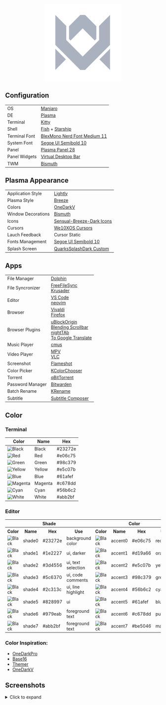 <p align="center">
  <img width="250" src="images/logos/vitormelo.png" alt="Vitor Melo logo">
</p>

## Configuration

<table style="width:100%">
  <tr>
    <td>OS</td>
    <td><a href="https://manjaro.org/downloads/official/kde">Manjaro</a></td>
  </tr>
  <tr>
    <td>DE</td>
    <td><a href="https://kde.org/pt-br/plasma-desktop">Plasma</a></td>
  </tr>
  <tr>
    <td>Terminal</td>
    <td><a href="https://sw.kovidgoyal.net/kitty">Kitty</a></td>
  </tr>
  <tr>
    <td>Shell</td>
    <td><a href="https://fishshell.com">Fish</a> + <a href="https://starship.rs">Starship</a></td>
  </tr>
  <tr>
    <td>Terminal Font</td>
    <td><a href="https://github.com/IBM/plex">BlexMono Nerd Font Medium 11</a></td>
  </tr>
  <tr>
    <td>System Font</td>
    <td><a href="https://docs.microsoft.com/pt-br/typography/font-list/segoe-ui">Segoe UI Semibold 10</a></td>
  </tr>
  <tr>
    <td>Panel</td>
    <td><a href="https://userbase.kde.org/Plasma/Panels">Plasma Panel 28</a></td>
  </tr>
  <tr>
    <td>Panel Widgets</td>
    <td><a href="https://github.com/wsdfhjxc/virtual-desktop-bar">Virtual Desktop Bar</a></td>
  </tr>
  <tr>
    <td>TWM</td>
    <td><a href="https://github.com/Bismuth-Forge/bismuth">Bismuth</a></td>
  </tr>
</table>

## Plasma Appearance

<table>
  <tr>
    <td>Application Style</td>
    <td><a href="https://github.com/Luwx/Lightly">Lightly</a></td>
  </tr>
  <tr>
    <td>Plasma Style</td>
    <td><a href="https://archlinux.org/packages/extra/x86_64/breeze">Breeze</a></td>
  </tr>
  <tr>
    <td>Colors</td>
    <td><a href="config/kde/kde.colors">OneDarkV</a></td>
  </tr>
  <tr>
    <td>Window Decorations</td>
    <td><a href="https://github.com/Bismuth-Forge/bismuth">Bismuth</a></td>
  </tr>
  <tr>
    <td>Icons</td>
    <td><a href="https://store.kde.org/p/1373825">Sensual-Breeze-Dark Icons</a></td>
  </tr>
  <tr>
    <td>Cursors</td>
    <td><a href="https://store.kde.org/p/1381208">We10XOS Cursors</a></td>
  </tr>
  <tr>
    <td>Lauch Feedback</td>
    <td>Cursor Static</td>
  </tr>
  <tr>
    <td>Fonts Management</td>
    <td><a href="https://docs.microsoft.com/pt-br/typography/font-list/segoe-ui">Segoe UI Semibold 10</a></td>
  </tr>
  <tr>
    <td>Splash Screen</td>
    <td><a href="config/kde/splash-screen/onedarkv">QuarksSplashDark Custom</a></td>
  </tr>
</table>

## Apps

<table>
  <tr>
    <td>File Manager</td>
    <td><a href="https://apps.kde.org/dolphin">Dolphin</a></td>
  </tr>
  <tr>
    <td>File Syncronizer</td>
    <td>
      <a href="https://freefilesync.org">FreeFileSync</a><br>
      <a href="https://krusader.org">Krusader</a>
    </dd>
  </tr>
  <tr>
    <td>Editor</td>
    <td>
      <a href="https://code.visualstudio.com">VS Code</a><br>
      <a href="https://neovim.io">neovim</a></td>
  </tr>
  <tr>
    <td>Browser</td>
    <td>
      <a href="https://vivaldi.com/pt-br">Vivaldi</a><br>
      <a href="https://www.mozilla.org">Firefox</a>
    </td>
  </tr>
  <tr>
    <td>Browser Plugins</td>
    <td>
      <a href="https://chrome.google.com/webstore/detail/ublock-origin/cjpalhdlnbpafiamejdnhcphjbkeiagm">uBlockOrigin</a><br>
      <a href="https://chrome.google.com/webstore/detail/blending-scrollbar/ajjnokaolfbjimgelmdmdlijoclmjnag">Blending Scrollbar</a><br>
      <a href="https://github.com/zombieFox/nightTab">nightTAb</a><br>
      <a href="https://github.com/itsecurityco/to-google-translate">To Google Translate</a>
    </td>
  </tr>
  <tr>
    <td>Music Player</td>
    <td>
      <a href="https://cmus.github.io">cmus</a>
    </td>
  </tr>
  <tr>
    <td>Video Player</td>
    <td>
      <a href="https://mpv.io">MPV</a><br>
      <a href="https://www.videolan.org/vlc">VLC</a>
    </td>
  </tr>
  <tr>
    <td>Screenshot</td>
    <td><a href="https://flameshot.org">Flameshot</a></td>
  </tr>
  <tr>
    <td>Color Picker</td>
    <td><a href="https://apps.kde.org/kcolorchooser">KColorChooser</a></td>
  </tr>
  <tr>
    <td>Torrent</td>
    <td><a href="https://www.qbittorrent.org">qBitTorrent</a></td>
  </tr>
  <tr>
    <td>Password Manager</td>
    <td><a href="https://bitwarden.com">Bitwarden</a></td>
  </tr>
  <tr>
    <td>Batch Rename</td>
    <td><a href="https://apps.kde.org/krename">KRename</a></td>
  </tr>
  <tr>
    <td>Subtitle</td>
    <td><a href="https://subtitlecomposer.kde.org">Subtitle Composer</a></td>
  </tr>
</table>

## Color

### Terminal

<table>
  <thead>
    <tr>
      <th>Color</th>
      <th>Name</th>
      <th>Hex</th>
    </tr>
  </thead>
  <tbody>
    <tr>
      <td><img src="https://shields.io/badge/-23272e?&style=for-the-badge" alt="Black"></td>
      <td>Black</td>
      <td>#23272e</td>
    </tr>
    <tr>
      <td><img src="https://shields.io/badge/-e06c75?&style=for-the-badge" alt="Red"></td>
      <td>Red</td>
      <td>#e06c75</td>
    </tr>
    <tr>
      <td><img src="https://shields.io/badge/-98c379?&style=for-the-badge" alt="Green"></td>
      <td>Green</td>
      <td>#98c379</td>
    </tr>
    <tr>
      <td><img src="https://shields.io/badge/-e5c07b?&style=for-the-badge" alt="Yellow"></td>
      <td>Yellow</td>
      <td>#e5c07b</td>
    </tr>
    <tr>
      <td><img src="https://shields.io/badge/-61afef?&style=for-the-badge" alt="Blue"></td>
      <td>Blue</td>
      <td>#61afef</td>
    </tr>
    <tr>
      <td><img src="https://shields.io/badge/-c678dd?&style=for-the-badge" alt="Magenta"></td>
      <td>Magenta</td>
      <td>#c678dd</td>
    </tr>
    <tr>
      <td><img src="https://shields.io/badge/-56b6c2?&style=for-the-badge" alt="Cyan"></td>
      <td>Cyan</td>
      <td>#56b6c2</td>
    </tr>
    <tr>
      <td><img src="https://shields.io/badge/-abb2bf?&style=for-the-badge" alt="White"></td>
      <td>White</td>
      <td>#abb2bf</td>
    </tr>
  <tbody>
</table>

### Editor

<table>
  <tr>
    <th colspan="4">Shade</th>
    <th colspan="4">Color</th>
  </tr>
  <tr>
    <th>Color</th>
    <th>Name</th>
    <th>Hex</th>
    <th>Use</th>
    <th>Color</th>
    <th>Name</th>
    <th>Hex</th>
    <th>Use</th>
  </tr>
  <tr>
    <td><img src="https://shields.io/badge/-23272e?&style=for-the-badge" alt="Black"></td>
    <td>shade0</td>
    <td>#23272e</td>
    <td>background color</td>
    <td><img src="https://shields.io/badge/-e06c75?&style=for-the-badge" alt="Black"></td>
    <td>accent0</td>
    <td>#e06c75</td>
    <td>red</td>
  </tr>
  <tr>
    <td><img src="https://shields.io/badge/-1e2227?&style=for-the-badge" alt="Black"></td>
    <td>shade1</td>
    <td>#1e2227</td>
    <td>ui, darker</td>
    <td><img src="https://shields.io/badge/-d19a66?&style=for-the-badge" alt="Black"></td>
    <td>accent1</td>
    <td>#d19a66</td>
    <td>orange</td>
  </tr>
  <tr>
    <td><img src="https://shields.io/badge/-3d4556?&style=for-the-badge" alt="Black"></td>
    <td>shade2</td>
    <td>#3d4556</td>
    <td>ui, text selection</td>
    <td><img src="https://shields.io/badge/-e5c07b?&style=for-the-badge" alt="Black"></td>
    <td>accent2</td>
    <td>#e5c07b</td>
    <td>yellow</td>
  </tr>
  <tr>
    <td><img src="https://shields.io/badge/-5c6370?&style=for-the-badge" alt="Black"></td>
    <td>shade3</td>
    <td>#5c6370</td>
    <td>ui, code comments</td>
    <td><img src="https://shields.io/badge/-98c379?&style=for-the-badge" alt="Black"></td>
    <td>accent3</td>
    <td>#98c379</td>
    <td>green</td>
  </tr>
  <tr>
    <td><img src="https://shields.io/badge/-2c313c?&style=for-the-badge" alt="Black"></td>
    <td>shade4</td>
    <td>#2c313c</td>
    <td>ui, line highlight</td>
    <td><img src="https://shields.io/badge/-56b6c2?&style=for-the-badge" alt="Black"></td>
    <td>accent4</td>
    <td>#56b6c2</td>
    <td>cyan</td>
  </tr>
  <tr>
    <td><img src="https://shields.io/badge/-828997?&style=for-the-badge" alt="Black"></td>
    <td>shade5</td>
    <td>#828997</td>
    <td>ui</td>
    <td><img src="https://shields.io/badge/-61afef?&style=for-the-badge" alt="Black"></td>
    <td>accent5</td>
    <td>#61afef</td>
    <td>blue</td>
  </tr>
  <tr>
    <td><img src="https://shields.io/badge/-979eab?&style=for-the-badge" alt="Black"></td>
    <td>shade6</td>
    <td>#979eab</td>
    <td>foreground text</td>
    <td><img src="https://shields.io/badge/-c678dd?&style=for-the-badge" alt="Black"></td>
    <td>accent6</td>
    <td>#c678dd</td>
    <td>purple</td>
  </tr>
  <tr>
    <td><img src="https://shields.io/badge/-abb2bf?&style=for-the-badge" alt="Black"></td>
    <td>shade7</td>
    <td>#abb2bf</td>
    <td>foreground text</td>
    <td><img src="https://shields.io/badge/-be5046?&style=for-the-badge" alt="Black"></td>
    <td>accent7</td>
    <td>#be5046</td>
    <td>magenta</td>
  </tr>
</table>

### Color Inspiration:
- [OneDarkPro](https://github.com/Binaryify/OneDark-Pro)
- [Base16](https://github.com/LalitMaganti/base16-onedark-scheme)
- [Themer](https://themer.dev/?colors.dark.accent0=%23e06c75&colors.dark.accent1=%23d19a66&colors.dark.accent2=%23e5c07b&colors.dark.accent3=%2398c379&colors.dark.accent4=%2356b6c2&colors.dark.accent5=%2361afef&colors.dark.accent6=%23c678dd&colors.dark.accent7=%23be5046&colors.dark.shade0=%23282c34&colors.dark.shade1=%23393e48&colors.dark.shade2=%234b515c&colors.dark.shade3=%235c6370&colors.dark.shade4=%23636d83&colors.dark.shade5=%23828997&colors.dark.shade6=%23979eab&colors.dark.shade7=%23abb2bf&colors.light.accent0=%23e45649&colors.light.accent1=%23986801&colors.light.accent2=%23c18401&colors.light.accent3=%2350a14f&colors.light.accent4=%230184bc&colors.light.accent5=%234078f2&colors.light.accent6=%23a626a4&colors.light.accent7=%23ca1243&colors.light.shade0=%23fafafa&colors.light.shade1=%23CDCED1&colors.light.shade2=%23a0a1a7&colors.light.shade3=%239d9d9f&colors.light.shade4=%2383858B&colors.light.shade5=%23696c77&colors.light.shade6=%2351535D&colors.light.shade7=%23383a42&activeColorSet=dark&calculateIntermediaryShades.dark=false&calculateIntermediaryShades.light=false)
- [OneDarkV](https://themer.dev/?colors.dark.accent0=%23e06c75&colors.dark.accent1=%23d19a66&colors.dark.accent2=%23e5c07b&colors.dark.accent3=%2398c379&colors.dark.accent4=%2356b6c2&colors.dark.accent5=%2361afef&colors.dark.accent6=%23c678dd&colors.dark.accent7=%23be5046&colors.dark.shade0=%23282c34&colors.dark.shade1=%231e2227&colors.dark.shade2=%233d4556&colors.dark.shade3=%235c6370&colors.dark.shade4=%232c313c&colors.dark.shade5=%23828997&colors.dark.shade6=%23979eab&colors.dark.shade7=%23abb2bf&colors.light.accent0=%23e45649&colors.light.accent1=%23986801&colors.light.accent2=%23c18401&colors.light.accent3=%2350a14f&colors.light.accent4=%230184bc&colors.light.accent5=%234078f2&colors.light.accent6=%23a626a4&colors.light.accent7=%23ca1243&colors.light.shade0=%23fafafa&colors.light.shade1=%23CDCED1&colors.light.shade2=%23a0a1a7&colors.light.shade3=%239d9d9f&colors.light.shade4=%2383858B&colors.light.shade5=%23696c77&colors.light.shade6=%2351535D&colors.light.shade7=%23383a42&activeColorSet=dark&calculateIntermediaryShades.dark=false&calculateIntermediaryShades.light=false)

## Screenshots
<details>
  <summary>Click to expand</summary>
  <img src="images/screenshots/desktop.png" alt="Dolphin">
</details>

